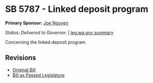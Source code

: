 # SB 5787 - Linked deposit program
**Primary Sponsor:** [Joe Nguyen](/person/leg/nguyen_jo.md)

*Status: Delivered to Governor.* | [leg.wa.gov summary](https://app.leg.wa.gov/billsummary?BillNumber=5787&Year=2021)

Concerning the linked deposit program.

## Revisions
* [Original Bill](1/)
* [Bill as Passed Legislature](1/)